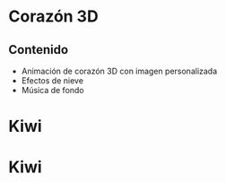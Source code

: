 # Corazón 3D
## Contenido
- Animación de corazón 3D con imagen personalizada
- Efectos de nieve
- Música de fondo
# Kiwi
# Kiwi
